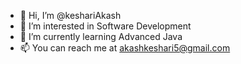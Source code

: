 - 👋 Hi, I’m @keshariAkash
- 👀 I’m interested in Software Development
- 🌱 I’m currently learning Advanced Java
- 📫 You can reach me at akashkeshari5@gmail.com

<!---
keshariAkash/keshariAkash is a ✨ special ✨ repository because its `README.md` (this file) appears on your GitHub profile.
You can click the Preview link to take a look at your changes.
--->
